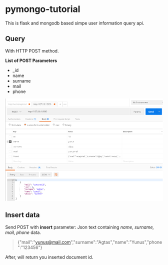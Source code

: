 # pymongo-tutorial
This is flask and mongodb based simpe user information query api.

## Query

With HTTP POST method.

**List of POST Parameters**
* _id
* name
* surname
* mail
* phone



![Postman Image](postman.png)

## Insert data
Send POST with **insert** parameter: Json text containing *name, surname, mail, phone* data.

>{"mail":"yunus@mail.com","surname":"Agtas","name":"Yunus","phone":"123456"}

After, will return you inserted document id.

